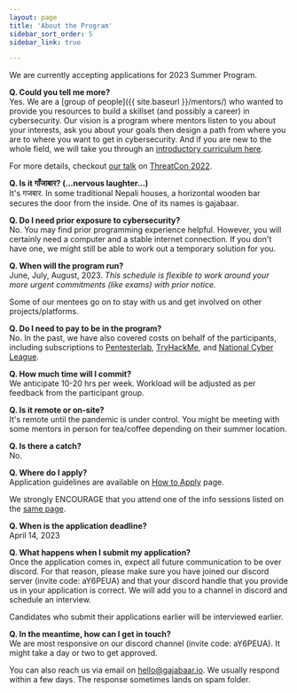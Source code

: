 ```yaml
---
layout: page
title: 'About the Program'
sidebar_sort_order: 5
sidebar_link: true

---
```


<p class="message">
We are currently accepting applications for 2023 Summer Program.
</p>

__Q. Could you tell me more?__   
Yes. We are a [group of people]({{ site.baseurl }}/mentors/) 
who wanted to provide you resources to build a skillset (and possibly a career) 
in cybersecurity. Our vision is a program where mentors listen to you about
your interests, ask you about your goals then design a path from where you 
are to where you want to get in cybersecurity. And if you are new to the whole
field, we will take you through an [introductory curriculum here]({{site.baseurl}}/outline).

For more details, checkout [our talk](https://www.youtube.com/watch?v=LF10yA3GPJ0)
on [ThreatCon 2022](https://2022.threatcon.io).

__Q. Is it गाँजाबार? (...nervous laughter...)__   
It's गजबार. In some traditional Nepali houses, 
a horizontal wooden bar secures the door from the inside. 
One of its names is gajabaar.

__Q. Do I need prior exposure to cybersecurity?__  
No. You may find prior programming experience helpful. 
However, you will certainly need a computer and a stable internet connection. 
If you don't have one, we might still be able to work out a temporary solution for you.

__Q. When will the program run?__   
June, July, August, 2023. 
*This schedule is flexible to work around your more urgent commitments (like exams) with prior notice.*

Some of our mentees go on to stay with us and get involved
on other projects/platforms.

__Q. Do I need to pay to be in the program?__   
No. In the past, we have also covered costs on behalf of the participants, 
including subscriptions to [Pentesterlab](https://pentesterlab.com),
[TryHackMe](https://tryhackme.com), and [National Cyber League](https://nationalcyberleague.org).

__Q. How much time will I commit?__   
We anticipate 10-20 hrs per week.
Workload will be adjusted as per feedback from the participant group.

__Q. Is it remote or on-site?__  
It's remote until the pandemic is under control. You might be meeting
with some mentors in person for tea/coffee depending on their summer location.

__Q. Is there a catch?__   
No.

__Q. Where do I apply?__   
Application guidelines are available on [How to Apply]({{site.baseurl}}/apply) page.

We strongly ENCOURAGE that you attend one of the info sessions listed on the 
[same page]({{site.baseurl}}/apply).

__Q. When is the application deadline?__   
April 14, 2023

__Q. What happens when I submit my application?__   
Once the application comes in, expect all future communication 
to be over discord. For that reason, please make sure you have joined
our discord server (invite code: aY6PEUA) and that your discord handle
that you provide us in your application is correct. We will add you to
a channel in discord and schedule an interview.

Candidates who submit their applications earlier will be interviewed earlier.

__Q. In the meantime, how can I get in touch?__   
We are most responsive on our discord channel (invite code: aY6PEUA). 
It might take a day or two to get approved.

You can also reach us via email on 
[hello@gajabaar.io](mailto:hello@gajabaar.io). 
We usually respond within a few days. 
The response sometimes lands on spam folder.
